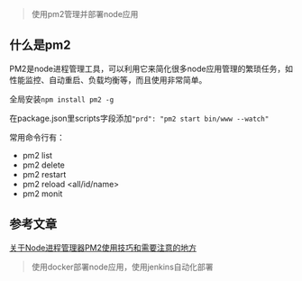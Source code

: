 > 使用pm2管理并部署node应用

## 什么是pm2
PM2是node进程管理工具，可以利用它来简化很多node应用管理的繁琐任务，如性能监控、自动重启、负载均衡等，而且使用非常简单。

全局安装`npm install pm2 -g`  

在package.json里scripts字段添加`"prd": "pm2 start bin/www --watch"`

常用命令行有：  
- pm2 list
- pm2 delete <id>
- pm2 restart <name>
- pm2 reload <all/id/name>
- pm2 monit

## 参考文章
[关于Node进程管理器PM2使用技巧和需要注意的地方](https://github.com/jawil/blog/issues/7)

> 使用docker部署node应用，使用jenkins自动化部署